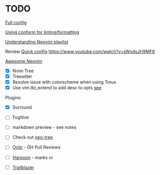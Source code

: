 # TODO

[Full config](https://www.youtube.com/watch?v=ZjMzBd1Dqz8&t=3737s)

[Using conform for linting/formatting](https://www.youtube.com/watch?v=ybUE4D80XSk)

[Understanding Neovim playlist](https://www.youtube.com/watch?v=87AXw9Quy9U&list=PLx2ksyallYzW4WNYHD9xOFrPRYGlntAft)

Review [Quick config](https://github.com/albingroen/quick.nvim)
<https://www.youtube.com/watch?v=sWvdsJH9MF8>

[Awesome Neovim](https://github.com/rockerBOO/awesome-neovim)

- [x] Nvim Tree
- [x] Treesitter
- [x] Resolve issue with colorscheme when using Tmux
- [x] Use vim.tbl_extend to add desc to opts [see](https://neovim.io/doc/user/lua.html#vim.tbl_extend())

Plugins:

- [x] Surround
- [ ] Fugitive
- [ ] markdown preview - see notes
- [ ] Check out [neo-tree](https://github.com/nvim-neo-tree/neo-tree.nvim)
- [ ] [Octo](https://github.com/pwntester/octo.nvim) - GH Pull Reviews

- [ ] [Harpoon](https://github.com/ThePrimeagen/harpoon/tree/harpoon2) - marks
or
- [ ] [Trailblazer](https://github.com/LeonHeidelbach/trailblazer.nvim)
